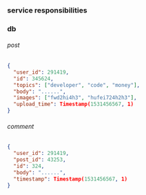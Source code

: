 ### service responsibilities

### db
  ###### post
  ```json
  {
    "user_id": 291419, 
    "id": 345624,
    "topics": ["developer", "code", "money"],
    "body": "......",
    "images": ["fwd2hi4h3", "hufei724h2h3"],
    "upload_time": Timestamp(1531456567, 1)
  }
  ```

  ###### comment
  ```json
  {
    "user_id": 291419,
    "post_id": 43253,
    "id": 324,
    "body": "......", 
    "timestamp": Timestamp(1531456567, 1)
  }
  ```